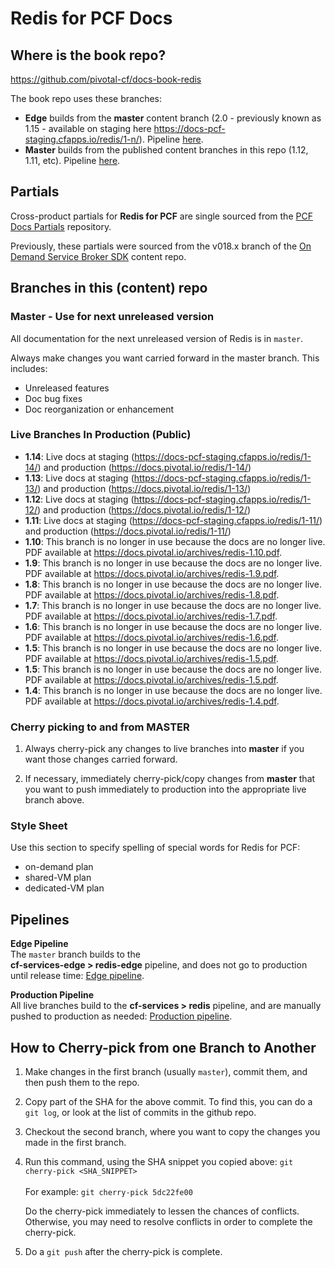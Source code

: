 # Redis for PCF Docs

## Where is the book repo?
https://github.com/pivotal-cf/docs-book-redis

The book repo uses these branches:

* **Edge** builds from the **master** content branch (2.0 - previously known as 1.15 - available on staging here https://docs-pcf-staging.cfapps.io/redis/1-n/). Pipeline [here](https://concourse.run.pivotal.io/teams/cf-docs/pipelines/cf-services-edge?groups=redis-edge).
* **Master** builds from the published content branches in this repo (1.12, 1.11, etc). Pipeline [here](https://concourse.run.pivotal.io/teams/cf-docs/pipelines/cf-services?groups=redis).

## Partials

Cross-product partials for **Redis for PCF** are single sourced from the [PCF Docs Partials](https://github.com/pivotal-cf/docs-partials) repository.

Previously, these partials were sourced from the v018.x branch of the [On Demand Service Broker SDK](https://github.com/pivotal-cf/docs-on-demand-service-broker/tree/v0.18.x) content repo.

## Branches in this (content) repo

### Master - Use for next unreleased version

All documentation for the next unreleased version of Redis is in `master`. 

Always make changes you want carried forward in the master branch. This includes:

* Unreleased features
* Doc bug fixes
* Doc reorganization or enhancement

### Live Branches In Production (Public)

* **1.14**: Live docs at staging (https://docs-pcf-staging.cfapps.io/redis/1-14/) and production (https://docs.pivotal.io/redis/1-14/)
* **1.13**: Live docs at staging (https://docs-pcf-staging.cfapps.io/redis/1-13/) and production (https://docs.pivotal.io/redis/1-13/)
* **1.12**: Live docs at staging (https://docs-pcf-staging.cfapps.io/redis/1-12/) and production (https://docs.pivotal.io/redis/1-12/)
* **1.11**: Live docs at staging (https://docs-pcf-staging.cfapps.io/redis/1-11/) and production (https://docs.pivotal.io/redis/1-11/)
* **1.10**: This branch is no longer in use because the docs are no longer live. PDF available at https://docs.pivotal.io/archives/redis-1.10.pdf.
* **1.9**: This branch is no longer in use because the docs are no longer live. PDF available at https://docs.pivotal.io/archives/redis-1.9.pdf.
* **1.8**: This branch is no longer in use because the docs are no longer live. PDF available at https://docs.pivotal.io/archives/redis-1.8.pdf.
* **1.7**: This branch is no longer in use because the docs are no longer live. PDF available at https://docs.pivotal.io/archives/redis-1.7.pdf.
* **1.6**: This branch is no longer in use because the docs are no longer live. PDF available at https://docs.pivotal.io/archives/redis-1.6.pdf.
* **1.5**: This branch is no longer in use because the docs are no longer live. PDF available at https://docs.pivotal.io/archives/redis-1.5.pdf.
* **1.5**: This branch is no longer in use because the docs are no longer live. PDF available at https://docs.pivotal.io/archives/redis-1.5.pdf.
* **1.4**: This branch is no longer in use because the docs are no longer live. PDF available at https://docs.pivotal.io/archives/redis-1.4.pdf.

### Cherry picking to and from MASTER

1. Always cherry-pick any changes to live branches into **master** if you want those changes carried forward.

2. If necessary, immediately cherry-pick/copy changes from **master** that you want to push immediately to production into the appropriate live branch above.

### Style Sheet

Use this section to specify spelling of special words for Redis for PCF:

+ on-demand plan
+ shared-VM plan
+ dedicated-VM plan

## Pipelines

**Edge Pipeline**<br>
The `master` branch builds to the <br> <strong>cf-services-edge > redis-edge</strong> pipeline, and does not go to production until release time: [Edge pipeline](https://concourse.run.pivotal.io/teams/cf-docs/pipelines/cf-services-edge?groups=redis-edge). <br>

**Production Pipeline**<br>
All live branches build to the <strong>cf-services > redis</strong> pipeline,
and are manually pushed to production as needed: [Production pipeline](https://concourse.run.pivotal.io/teams/cf-docs/pipelines/cf-services?groups=redis).

## How to Cherry-pick from one Branch to Another
1. Make changes in the first branch (usually `master`), commit them, and then push them to the repo.
2. Copy part of the SHA for the above commit. To find this, you can do a `git log`, or look at the list of commits in the github repo.
3. Checkout the second branch, where you want to copy the changes you made in the first branch.
4. Run this command, using the SHA snippet you copied above:
    `git cherry-pick <SHA_SNIPPET>`<br><br>
    For example: `git cherry-pick 5dc22fe00`

    Do the cherry-pick immediately to lessen the chances of conflicts.
    Otherwise, you may need to resolve conflicts in order to complete the cherry-pick.

5. Do a `git push` after the cherry-pick is complete.<br><br>
